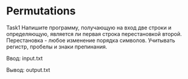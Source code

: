 # Permutations
Task1
Напишите программу, получающую на вход две строки и определяющую, является ли первая строка перестановкой второй. Перестановка - любое изменение порядка символов. Учитывать регистр, пробелы и знаки препинания. 

Ввод: input.txt 

Вывод: output.txt
